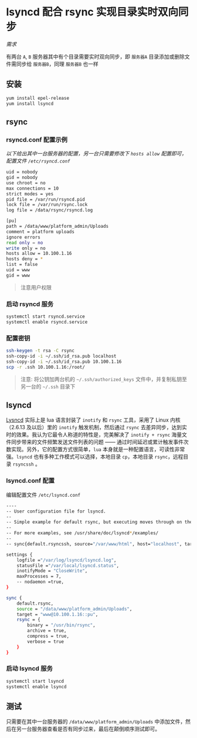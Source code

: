 # lsyncd 配合 rsync 实现目录实时双向同步


*需求*

有两台 `A`, `B` 服务器其中有个目录需要实时双向同步，即 `服务器A` 目录添加或删除文件需同步给 `服务器B`，同理 `服务器B` 也一样

## 安装

```bash
yum install epel-release
yum install lsyncd
```

## rsync

### rsyncd.conf 配置示例

*以下给出其中一台服务器的配置，另一台只需要修改下 `hosts allow` 配置即可， 配置文件 `/etc/rsyncd.conf`*

```bash
uid = nobody
gid = nobody
use chroot = no
max connections = 10
strict modes = yes
pid file = /var/run/rsyncd.pid
lock file = /var/run/rsync.lock
log file = /data/rsync/rsyncd.log

[pu]
path = /data/www/platform_admin/Uploads
comment = platform uploads
ignore errors
read only = no
write only = no
hosts allow = 10.100.1.16
hosts deny = *
list = false
uid = www
gid = www
```

> 注意用户权限

### 启动 rsyncd 服务

```bash
systemctl start rsyncd.service
systemctl enable rsyncd.service
```

### 配置密钥

```bash
ssh-keygen -t rsa -C rsync
ssh-copy-id -i ~/.ssh/id_rsa.pub localhost
ssh-copy-id -i ~/.ssh/id_rsa.pub 10.100.1.16
scp -r .ssh 10.100.1.16:/root/
```

> 注意: 将公钥加两台机的 `~/.ssh/authorized_keys` 文件中，并复制私钥至另一台的 `~/.ssh` 目录下

## lsyncd

[Lysncd](https://github.com/axkibe/lsyncd) 实际上是 lua 语言封装了 `inotify` 和 `rsync` 工具，采用了 Linux 内核（2.6.13 及以后）里的 `inotify` 触发机制，然后通过 `rsync` 去差异同步，达到实时的效果。我认为它最令人称道的特性是，完美解决了 `inotify + rsync` 海量文件同步带来的文件频繁发送文件列表的问题 —— 通过时间延迟或累计触发事件次数实现。另外，它的配置方式很简单，`lua` 本身就是一种配置语言，可读性非常强。`lsyncd` 也有多种工作模式可以选择，本地目录 `cp`，本地目录 `rsync`，远程目录 `rsyncssh` 。

### lsyncd.conf 配置

编辑配置文件 `/etc/lsyncd.conf`

```bash
----
-- User configuration file for lsyncd.
--
-- Simple example for default rsync, but executing moves through on the target.
--
-- For more examples, see /usr/share/doc/lsyncd*/examples/
--
-- sync{default.rsyncssh, source="/var/www/html", host="localhost", targetdir="/tmp/htmlcopy/"}

settings {
    logfile ="/var/log/lsyncd/lsyncd.log",
    statusFile ="/var/local/lsyncd.status",
    inotifyMode = "CloseWrite",
    maxProcesses = 7,
    -- nodaemon =true,
}

sync {
    default.rsync,
    source = "/data/www/platform_admin/Uploads",
    target = "www@10.100.1.16::pu",
    rsync = {
        binary = "/usr/bin/rsync",
        archive = true,
        compress = true,
        verbose = true
    }
}
```

### 启动 lsyncd 服务

```bash
systemctl start lsyncd
systemctl enable lsyncd
```

## 测试

只需要在其中一台服务器的 `/data/www/platform_admin/Uploads` 中添加文件，然后在另一台服务器查看是否有同步过来，最后在颠倒顺序测试即可。
